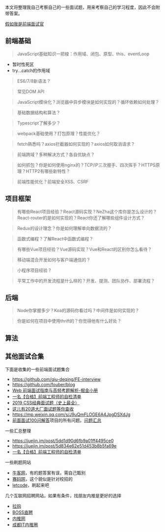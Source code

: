 本文将整理我自己考察自己的一些面试题，用来考察自己的学习程度，因此不会附带答案。

[假如我是前端面试官](https://www.shymean.com/article/假如我是前端面试官)


## 前端基础

> JavaScript基础知识一把梭：作用域、闭包、原型、this、eventLoop

* 暂时性死区
* try...catch的作用域

> ES6/7/8新语法？

> 常见DOM API

> JavaScript模块化？浏览器中异步模块是如何实现的？循环依赖如何处理？

> 基础数据结构和算法？

> Typescript了解多少？

> webpack基础使用？打包原理？性能优化？

> fetch熟悉吗？axios拦截器如何实现的？axios如何取消请求？

> 前端跨域？多种解决方式？各自优缺点？

> 如何抓包？你是如何使用nginx的？TCP/IP三次握手、四次挥手？HTTPS原理？HTTP2有哪些新特性？

> 前端性能优化？前端安全XSS、CSRF


## 项目框架

> 有哪些React项目经验？React源码实现？NeZha这个库你是怎么设计的？
> React-router的是如何实现的？React你还了解哪些组件设计方式？

> Redux的设计理念？你是如何理解单向数据流的？

> 函数式编程？了解React中函数式编程？

> 有哪些Vue项目经验？Vue源码实现？Vue和React的区别你怎么看待？

> 移动端混合开发如何与客户端通信的？

> 小程序项目经验？

> 平常工作中的开发流程是什么样的？开发、提测、团队协作、部署流程？

## 后端

> Node你掌握多少？Koa的源码你看过吗？中间件是如何实现的？

> 你是如何在项目中使用thrift的？你觉得他有什么好处？

## 算法

## 其他面试合集
下面是收集的一些前端面试题集合
* https://github.com/qiu-deqing/FE-interview
* https://github.com/fouber/blog
* [Web 前端面试指南与高频考题解析-掘金小册](https://juejin.im/book/5a8f9ddcf265da4e9f6fb959)
* [一名【合格】前端工程师的自检清单](https://juejin.im/post/5cc1da82f265da036023b628)
* [2019 CSS经典面试题（史上最全）](https://juejin.im/post/5cc59e41e51d456e62545b66)
* [这儿有20道大厂面试题等你查收](https://juejin.im/post/5d124a12f265da1b9163a28d)
* https://mp.weixin.qq.com/s/J9uQmFLOGE6A4JpgDSXdJg
* [前面面试100问解答](https://github.com/Advanced-Frontend/Daily-Interview-Question)项目的所有问题。[问题汇总](https://mp.weixin.qq.com/s/J9uQmFLOGE6A4JpgDSXdJg)

一些汇总整理
* https://juejin.im/post/5dd1d90d6fb9a01ff4495ce0
* https://juejin.im/post/5d834e62e51d453b8b5fa69e
* [一名【合格】前端工程师的自检清单](https://mp.weixin.qq.com/s/76I8qOqmGrotcBGNPm1UgA)


一些刷题网站
* [牛客网](https://www.nowcoder.com/)，有的题答案有误，需自己甄别
* [赛码网](http://www.acmcoder.com/index)，这个貌似是针对校招的
* [letcode](https://leetcode.com/problemset/algorithms/)，刷起来吧

几个互联网招聘网站，如果有条件，找朋友内推是更好的选择
* [拉钩](https://www.lagou.com/)
* [BOSS直聘](https://www.zhipin.com/)
* [内推网](http://www.neitui.me/)
* [成都IT内推圈](https://www.itneituiquan.com/)